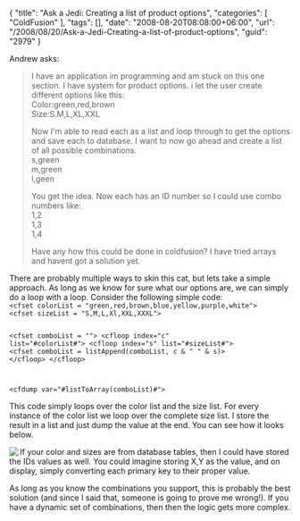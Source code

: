 {
	"title": "Ask a Jedi: Creating a list of product options",
	"categories": [
		"ColdFusion"
	],
	"tags": [],
	"date": "2008-08-20T08:08:00+06:00",
	"url": "/2008/08/20/Ask-a-Jedi-Creating-a-list-of-product-options",
	"guid": "2979"
}

Andrew asks:

<blockquote>
<p>
I have an application im programming and am stuck on this one section.   I have system for product options. i let the user create different options like this:<br/>
Color:green,red,brown<br/>
Size:S.M,L,XL,XXL
</p>

<p>
Now I'm able to read each as a list and loop through to get the options and save each to database.  I want to now go
ahead and create a list of all possible combinations.<br/>
s,green<br/>
m,green<br/>
l,geen<br/>
</p>

<p>
You get the idea. Now each has an ID number so I could use combo numbers like:<br/>
1,2<br/>
1,3<br/>
1,4<br/>
</p>

<p>
Have any how this could be done in coldfusion? I have tried arrays and havent got a solution yet.
</p>
</blockquote>
<!--more-->
There are probably multiple ways to skin this cat, but lets take a simple approach. As long as we know for sure what our options are, we can simply do a loop with a loop. Consider the following simple code:

<code>
&lt;cfset colorList = "green,red,brown,blue,yellow,purple,white"&gt;
&lt;cfset sizeList = "S,M,L,Xl,XXL,XXXL"&gt;

&lt;cfset comboList = ""&gt;
&lt;cfloop index="c" list="#colorList#"&gt;
	&lt;cfloop index="s" list="#sizeList#"&gt;
		&lt;cfset comboList = listAppend(comboList, c & " " & s)&gt;
	&lt;/cfloop&gt;
&lt;/cfloop&gt;

&lt;cfdump var="#listToArray(comboList)#"&gt;
</code>

This code simply loops over the color list and the size list. For every instance of the color list we loop over the complete size list. I store the result in a list and just dump the value at the end. You can see how it looks below.

<img src="https://static.raymondcamden.com/images/Picture 117.png" align="left">

If your color and sizes are from database tables, then I could have stored the IDs values as well. You could imagine storing X,Y as the value, and on display, simply converting each primary key to their proper value. 

As long as you know the combinations you support, this is probably the best solution (and since I said that, someone is going to prove me wrong!). If you have a dynamic set of combinations, then then the logic gets more complex. 
<br clear="left">